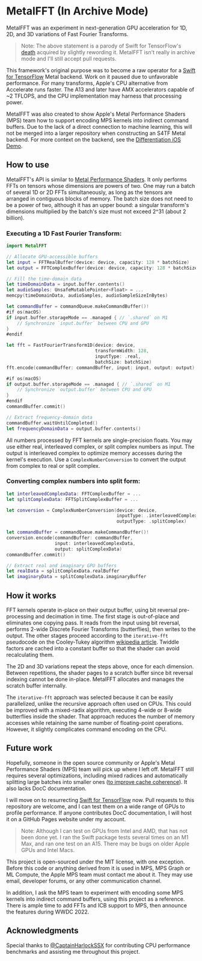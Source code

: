 # MetalFFT (In Archive Mode)

MetalFFT was an experiment in next-generation GPU acceleration for 1D, 2D, and 3D variations of Fast Fourier Transforms. 

> Note: The above statement is a parody of Swift for TensorFlow's [death](https://www.tensorflow.org/swift/guide/overview) acquired by slightly rewording it. MetalFFT isn't really in archive mode and I'll still accept pull requests.

This framework's original purpose was to become a raw operator for a [Swift for TensorFlow](https://github.com/tensorflow/swift) Metal backend. Work on it paused due to unfavorable performance. For many transforms, Apple's CPU alternative from Accelerate runs faster. The A13 and later have AMX accelerators capable of ~2 TFLOPS, and the CPU implementation may harness that processing power.

MetalFFT was also created to show Apple's Metal Performance Shaders (MPS) team how to support encoding MPS kernels into indirect command buffers. Due to the lack of a direct connection to machine learning, this will not be merged into a larger repository when constructing an S4TF Metal backend. For more context on the backend, see the [Differentiation iOS Demo](https://github.com/philipturner/differentiation-ios-demo).

## How to use

MetalFFT's API is similar to [Metal Performance Shaders](https://developer.apple.com/documentation/metalperformanceshaders). It only performs FFTs on tensors whose dimensions are powers of two. One may run a batch of several 1D or 2D FFTs simultaneously, as long as the tensors are arranged in contiguous blocks of memory. The batch size does not need to be a power of two, although it has an upper bound: a singular transform's dimensions multiplied by the batch's size must not exceed 2^31 (about 2 billion).

### Executing a 1D Fast Fourier Transform:

```swift
import MetalFFT

// Allocate GPU-accessible buffers
let input = FFTRealBuffer(device: device, capacity: 128 * batchSize)
let output = FFTComplexBuffer(device: device, capacity: 128 * batchSize)

// Fill the time-domain data
let timeDomainData = input.buffer.contents()
let audioSamples: UnsafeMutablePointer<Float> = ...
memcpy(timeDomainData, audioSamples, audioSampleSizeInBytes)

let commandBuffer = commandQueue.makeCommandBuffer()!
#if os(macOS)
if input.buffer.storageMode == .managed { // `.shared` on M1
    // Synchronize `input.buffer` between CPU and GPU
}
#endif

let fft = FastFourierTransform1D(device: device,
                                 transformWidth: 128,
                                 inputType: .real,
                                 batchSize: batchSize)
fft.encode(commandBuffer: commandBuffer, input: input, output: output)

#if os(macOS)
if output.buffer.storageMode == .managed { // `.shared` on M1
    // Synchronize `output.buffer` between CPU and GPU
}
#endif
commandBuffer.commit()

// Extract frequency-domain data
commandBuffer.waitUntilCompleted()
let frequencyDomainData = output.buffer.contents()
```

All numbers processed by FFT kernels are single-precision floats. You may use either real, interleaved complex, or split complex numbers as input. The output is interleaved complex to optimize memory accesses during the kernel's execution. Use a `ComplexNumberConversion` to convert the output from complex to real or split complex.

### Converting complex numbers into split form:

```swift
let interleavedComplexData: FFTComplexBuffer = ...
let splitComplexData: FFTSplitComplexBuffer = ...

let conversion = ComplexNumberConversion(device: device,
                                         inputType: .interleavedComplex,
                                         outputType: .splitComplex)

let commandBuffer = commandQueue.makeCommandBuffer()!
conversion.encode(commandBuffer: commandBuffer,
                  input: interleavedComplexData,
                  output: splitComplexData)
commandBuffer.commit()

// Extract real and imaginary GPU buffers
let realData = splitComplexData.realBuffer
let imaginaryData = splitComplexData.imaginaryBuffer
```

## How it works

FFT kernels operate in-place on their output buffer, using bit reversal pre-processing and decimation in time. The first stage is out-of-place and eliminates one copying pass. It reads from the input using bit reversal, performs 2-wide Discrete Fourier Transforms (butterflies), then writes to the output. The other stages proceed according to the `iterative-fft` pseudocode on the Cooley-Tukey algorithm [wikipedia article](https://en.wikipedia.org/wiki/Cooley-Tukey_FFT_algorithm). Twiddle factors are cached into a constant buffer so that the shader can avoid recalculating them.

The 2D and 3D variations repeat the steps above, once for each dimension. Between repetitions, the shader pages to a scratch buffer since bit reversal indexing cannot be done in-place. MetalFFT allocates and manages the scratch buffer internally.

The `iterative-fft` approach was selected because it can be easily parallelized, unlike the recursive approach often used on CPUs. This could be improved with a mixed-radix algorithm, executing 4-wide or 8-wide butterflies inside the shader. That approach reduces the number of memory accesses while retaining the same number of floating-point operations. However, it slightly complicates command encoding on the CPU.

## Future work

Hopefully, someone in the open source community or Apple's Metal Performance Shaders (MPS) team will pick up where I left off. MetalFFT still requires several optimizations, including mixed radices and automatically splitting large batches into smaller ones ([to improve cache coherence](Tests/MetalFFTTests/Profiling/ProfilingHarlock2D.swift)). It also lacks DocC documentation.

I will move on to resurrecting [Swift for TensorFlow](https://github.com/tensorflow/swift) now. Pull requests to this repository are welcome, and I can test them on a wide range of GPUs to profile performance. If anyone contributes DocC documentation, I will host it on a GitHub Pages website under my account.

> Note: Although I can test on GPUs from Intel and AMD, that has not been done yet. I ran the Swift package tests several times on an M1 Max, and ran one test on an A15. There may be bugs on older Apple GPUs and Intel Macs.

This project is open-sourced under the MIT license, with one exception. Before this code or anything derived from it is used in MPS, MPS Graph or ML Compute, the Apple MPS team must contact me about it. They may use email, developer forums, or any other communication channel. 

In addition, I ask the MPS team to experiment with encoding some MPS kernels into indirect command buffers, using this project as a reference. There is ample time to add FFTs and ICB support to MPS, then announce the features during WWDC 2022.

## Acknowledgments

Special thanks to [@CaptainHarlockSSX](https://github.com/CaptainHarlockSSX) for contributing CPU performance benchmarks and assisting me throughout this project.
